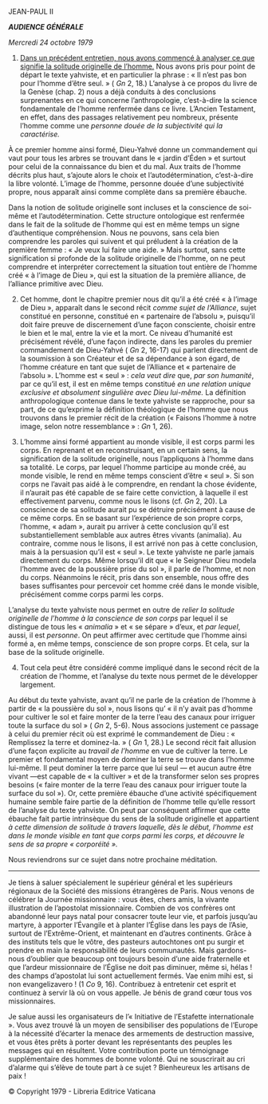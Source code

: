 JEAN-PAUL II

***AUDIENCE GÉNÉRALE***

*Mercredi 24 octobre 1979*

1. [Dans un précédent entretien, nous avons commencé à analyser ce que signifie la solitude originelle de l’homme.](/content/john-paul-ii/fr/audiences/1979/documents/hf_jp-ii_aud_19791010.html) Nous avons pris pour point de départ le texte yahviste, et en particulier la phrase : « Il n’est pas bon pour l’homme d’être seul. » ( *Gn* 2, 18.) L’analyse à ce propos du livre de la Genèse (chap. 2) nous a déjà conduits à des conclusions surprenantes en ce qui concerne l’anthropologie, c’est-à-dire la science fondamentale de l’homme renfermée dans ce livre. L’Ancien Testament, en effet, dans des passages relativement peu nombreux, présente l’homme comme une *personne douée de la subjectivité qui la caractérise.*

À ce premier homme ainsi formé, Dieu-Yahvé donne un commandement qui vaut pour tous les arbres se trouvant dans le « jardin d’Éden » et surtout pour celui de la connaissance du bien et du mal. Aux traits de l’homme décrits plus haut, s’ajoute alors le choix et l’autodétermination, c’est-à-dire la libre volonté. L’image de l’homme, personne douée d’une subjectivité propre, nous apparaît ainsi comme complète dans sa première ébauche.

Dans la notion de solitude originelle sont incluses et la conscience de soi-même et l’autodétermination. Cette structure ontologique est renfermée dans le fait de la solitude de l’homme qui est en même temps un signe d’authentique compréhension. Nous ne pouvons, sans cela bien comprendre les paroles qui suivent et qui préludent à la création de la première femme : « Je veux lui faire une aide. » Mais surtout, sans cette signification si profonde de la solitude originelle de l’homme, on ne peut comprendre et interpréter correctement la situation tout entière de l’homme créé « à l’image de Dieu », qui est la situation de la première alliance, de l’alliance primitive avec Dieu.

2. Cet homme, dont le chapitre premier nous dit qu’il a été créé « à l’image de Dieu », apparaît dans le second récit *comme sujet de l’Alliance*, sujet constitué en personne, constitué en « partenaire de l’absolu », puisqu’il doit faire preuve de discernement d’une façon consciente, choisir entre le bien et le mal, entre la vie et la mort. Ce niveau d’humanité est précisément révélé, d’une façon indirecte, dans les paroles du premier commandement de Dieu-Yahvé ( *Gn* 2, 16-17) qui parlent directement de la soumission à son Créateur et de sa dépendance à son égard, de l’homme créature en tant que sujet de l’Alliance et « partenaire de l’absolu ». L’homme est « seul » : *cela veut dire* que, *par son humanité*, par ce qu’il est, il est en même temps constitué *en une relation unique exclusive et absolument singulière avec Dieu lui-même.* La définition anthropologique contenue dans le texte yahviste se rapproche, pour sa part, de ce qu’exprime la définition théologique de l’homme que nous trouvons dans le premier récit de la création (« Faisons l’homme à notre image, selon notre ressemblance » : *Gn* 1, 26).

3. L’homme ainsi formé appartient au monde visible, il est corps parmi les corps. En reprenant et en reconstruisant, en un certain sens, la signification de la solitude originelle, nous l’appliquons à l’homme dans sa totalité. Le corps, par lequel l’homme participe au monde créé, au monde visible, le rend en même temps conscient d’être « seul ». Si son corps ne l’avait pas aidé à le comprendre, en rendant la chose évidente, il n’aurait pas été capable de se faire cette conviction, à laquelle il est effectivement parvenu, comme nous le lisons (cf. *Gn* 2, 20). La conscience de sa solitude aurait pu se détruire précisément à cause de ce même corps. En se basant sur l’expérience de son propre corps, l’homme, « adam », aurait pu arriver à cette conclusion qu’il est substantiellement semblable aux autres êtres vivants (animalia). Au contraire, comme nous le lisons, il est arrivé non pas à cette conclusion, mais à la persuasion qu’il est « seul ». Le texte yahviste ne parle jamais directement du corps. Même lorsqu’il dit que « le Seigneur Dieu modela l’homme avec de la poussière prise du sol », il parle de l’homme, et non du corps. Néanmoins le récit, pris dans son ensemble, nous offre des bases suffisantes pour percevoir cet homme créé dans le monde visible, précisément comme corps parmi les corps.

L’analyse du texte yahviste nous permet en outre de *relier la solitude originelle de l’homme à la conscience de son corps* par lequel il se distingue de tous les « *animalia* » et « se sépare » d’eux, et *par lequel*, aussi, il est *personne*. On peut affirmer avec certitude que l’homme ainsi formé a, en même temps, conscience de son propre corps. Et cela, sur la base de la solitude originelle.

4. Tout cela peut être considéré comme impliqué dans le second récit de la création de l’homme, et l’analyse du texte nous permet de le développer largement.

Au début du texte yahviste, avant qu’il ne parle de la création de l’homme à partir de « la poussière du sol », nous lisons qu’ « il n’y avait pas d’homme pour cultiver le sol et faire monter de la terre l’eau des canaux pour irriguer toute la surface du sol » ( *Gn* 2, 5-6). Nous associons justement ce passage à celui du premier récit où est exprimé le commandement de Dieu : « Remplissez la terre et dominez-la. » ( *Gn* 1, 28.) Le second récit fait allusion d’une façon explicite au *travail de l’homme* en vue de cultiver la terre. Le premier et fondamental moyen de dominer la terre se trouve dans l’homme lui-même. Il peut dominer la terre parce que lui seul — et aucun autre être vivant —est capable de « la cultiver » et de la transformer selon ses propres besoins (« faire monter de la terre l’eau des canaux pour irriguer toute la surface du sol »). Or, cette première ébauche d’une activité spécifiquement humaine semble faire partie de la définition de l’homme telle qu’elle ressort de l’analyse du texte yahviste. On peut par conséquent affirmer que cette ébauche fait partie intrinsèque du sens de la solitude originelle et appartient *à cette dimension de solitude à travers laquelle, dès le début, l’homme est dans le monde visible en tant que corps parmi les corps, et découvre le sens de sa propre « corporéité ».*

Nous reviendrons sur ce sujet dans notre prochaine méditation.

* * *

Je tiens à saluer spécialement le supérieur général et les supérieurs régionaux de la Société des missions étrangères de Paris. Nous venons de célébrer la Journée missionnaire : vous êtes, chers amis, la vivante illustration de l’apostolat missionnaire. Combien de vos confrères ont abandonné leur pays natal pour consacrer toute leur vie, et parfois jusqu’au martyre, à apporter l’Évangile et à planter l’Église dans les pays de l’Asie, surtout de l’Extrême-Orient, et maintenant en d’autres continents. Grâce à des instituts tels que le vôtre, des pasteurs autochtones ont pu surgir et prendre en main la responsabilité de leurs communautés. Mais gardons-nous d’oublier que beaucoup ont toujours besoin d’une aide fraternelle et que l’ardeur missionnaire de l’Église ne doit pas diminuer, même si, hélas ! des champs d’apostolat lui sont actuellement fermés. Vae enim mihi est, si non evangelizavero ! (1 *Co* 9, 16). Contribuez à entretenir cet esprit et continuez à servir là où on vous appelle. Je bénis de grand cœur tous vos missionnaires.

Je salue aussi les organisateurs de l’« Initiative de l’Estafette internationale ». Vous avez trouvé là un moyen de sensibiliser des populations de l’Europe à la nécessité d’écarter la menace des armements de destruction massive, et vous êtes prêts à porter devant les représentants des peuples les messages qui en résultent. Votre contribution porte un témoignage supplémentaire des hommes de bonne volonté. Qui ne souscrirait au cri d’alarme qui s’élève de toute part à ce sujet ? Bienheureux les artisans de paix !

© Copyright 1979 - Libreria Editrice Vaticana